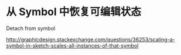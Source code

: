 # 从 Symbol 中恢复可编辑状态

Detach from symbol

http://graphicdesign.stackexchange.com/questions/36253/scaling-a-symbol-in-sketch-scales-all-instances-of-that-symbol
